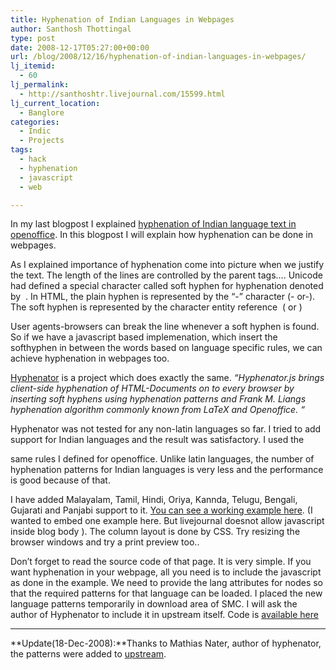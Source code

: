 ```yaml
---
title: Hyphenation of Indian Languages in Webpages
author: Santhosh Thottingal
type: post
date: 2008-12-17T05:27:00+00:00
url: /blog/2008/12/16/hyphenation-of-indian-languages-in-webpages/
lj_itemid:
  - 60
lj_permalink:
  - http://santhoshtr.livejournal.com/15599.html
lj_current_location:
  - Banglore
categories:
  - Indic
  - Projects
tags:
  - hack
  - hyphenation
  - javascript
  - web

---
```

In my last blogpost I explained [hyphenation of Indian language text in openoffice][1]. In this blogpost I will explain how hyphenation can be done in webpages.

As I explained importance of hyphenation come into picture when we justify the text. The length of the lines are controlled by the parent tags&#8230;. Unicode had defined a special character called soft hyphen for hyphenation denoted by &shy; . In HTML, the plain hy­phen is rep­re­sent­ed by the &#8220;-&#8221; char­ac­ter (&#45; or&#x2D;). The soft hy­phen is rep­re­sent­ed by the char­ac­ter en­ti­ty ref­er­ence &shy; (&#173; or &#xAD;)

User agents-browsers can break the line whenever a soft hyphen is found. So if we have a javascript based implemenation, which insert the softhyphen in between the words based on language specific rules, we can achieve hyphenation in webpages too.

[Hyphenator][2] is a project which does exactly the same. _&#8220;Hyphenator.js brings client-side hyphenation of HTML-Documents on to every browser by inserting soft hyphens using hyphenation patterns and Frank M. Liangs hyphenation algorithm commonly known from LaTeX and Openoffice. &#8220;_

Hyphenator was not tested for any non-latin languages so far. I tried to add support for Indian languages and the result was satisfactory. I used the

same rules I defined for openoffice. Unlike latin languages, the number of hyphenation patterns for Indian languages is very less and the performance is good because of that.

I have added Malayalam, Tamil, Hindi, Oriya, Kannda, Telugu, Bengali, Gujarati and Panjabi support to it. [You can see a working example here][3]. (I wanted to embed one example here. But livejournal doesnot allow javascript inside blog body ). The column layout is done by CSS. Try resizing the browser windows and try a print preview too..

Don&#8217;t forget to read the source code of that page. It is very simple. If you want hyphenation in your webpage, all you need is to include the javascript as done in the example. We need to provide the lang attributes for nodes so that the required patterns for that language can be loaded. I placed the new language patterns temporarily in download area of SMC. I will ask the author of Hyphenator to include it in upstream itself. Code is [available here][4]

* * *

**Update(18-Dec-2008):**Thanks to Mathias Nater, author of hyphenator, the patterns were added to [upstream][5].</p>

 [1]: http://santhoshtr.livejournal.com/15266.html
 [2]: http://code.google.com/p/hyphenator/
 [3]: http://download.savannah.gnu.org/releases/smc/hyphenation/web/example.html
 [4]: http://download.savannah.gnu.org/releases/smc/hyphenation/web
 [5]: http://code.google.com/p/hyphenator